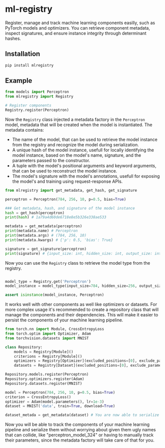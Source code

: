 # ml-registry

Register, manage and track machine learning components easilly, such as PyTorch models and optimizers. You can retrieve component metadata, inspect signatures, and ensure instance integrity through determinant hashes.

## Installation

```bash
pip install mlregistry
```

## Example

```python
from models import Perceptron
from mlregistry import Registry

# Register components
Registry.register(Perceptron)

```

Now the `Registry` class injected a metadata factory in the `Perceptron` model, metadata that will be created when the model is instantiated. The metadata contains:


- The name of the model, that can be used to retrieve the model instance from the registry and recognize the model during serialization.
- A unique hash of the model instance, usefull for locally identifying the model instance, based on the model's name, signature, and the parameters passed to the constructor.
- A tuple with the model's positional arguments and keyword arguments, that can be used to reconstruct the model instance.
- The model's signature with the model's annotations, usefull for exposing the model's and training using request-response APIs.

```python
from mlregistry import get_metadata, get_hash, get_signature

perceptron = Perceptron(784, 256, 10, p=0.5, bias=True)

### Get metadata, hash, and signature of the model instance
hash = get_hash(perceptron)
print(hash) # 1a79a4d60de6718e8e5b326e338ae533

metadata = get_metadata(perceptron)
print(metadata.name) # Perceptron
print(metadata.args) # (784, 256, 10)
print(metadata.kwargs) # {'p': 0.5, 'bias': True}

signature = get_signature(perceptron)
print(signature) # {input_size: int, hidden_size: int, output_size: int, p: float, bias: bool}

```

Now you can use the `Registry` class to retrieve the model type from the registry.

```python

model_type = Registry.get('Perceptron')
model_instance = model_type(input_size=784, hidden_size=256, output_size=10, p=0.5, bias=True)

assert isinstance(model_instance, Perceptron)

```

It works well with other components as well like optimizers or datasets. For more complex usage it's recommended to create a repository class that will manage the components and their dependencies. This will make it easier to persist the components of your machine learning pipeline.

```python
from torch.nn import Module, CrossEntropyLoss
from torch.optim import Optimizer, Adam
from torchvision.datasets import MNIST

class Repository:
    models = Registry[Module]()
    criterions = Registry[Module]()
    optimizers = Registry[Optimizer](excluded_positions=[0], exclude_parameters={'params'})
    datasets = Registry[Dataset](excluded_positions=[0], exclude_parameters={'root', 'download'})

Repository.models.register(Perceptron)
Repository.optimizers.register(Adam)
Repository.datasets.register(MNIST)

model = Perceptron(784, 256, 10, p=0.5, bias=True)
criterion = CrossEntropyLoss()
optimizer = Adam(model.parameters(), lr=1e-3)
dataset = MNIST('data', train=True, download=True)

dataset_metada = get_metadata(dataset) # You are now able to serialize the dataset metadata! 

```

Now you will be able to track the components of your machine learning pipeline and serialize them without worrying about given them ugly names that can collide, like "perceptron_model_324" or having to manually track their parameters, since the metadata factory will take care of that for you.